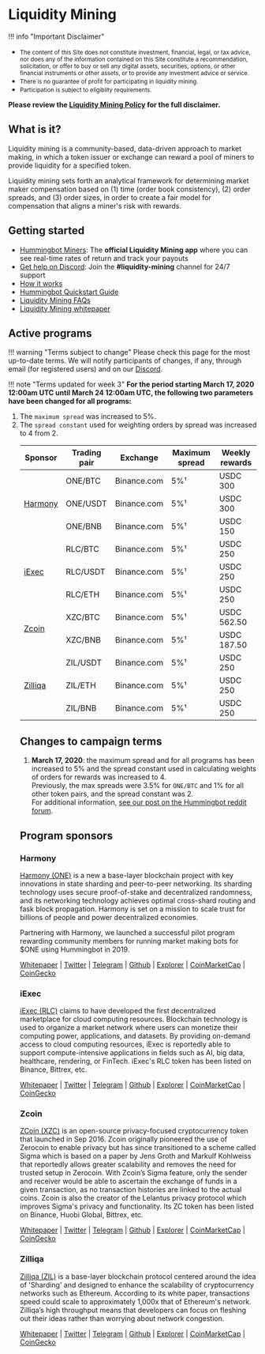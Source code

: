 # Liquidity Mining

!!! info "Important Disclaimer"
    <small><ul><li>The content of this Site does not constitute investment, financial, legal, or tax advice, nor does any of the information contained on this Site constitute a recommendation, solicitation, or offer to buy or sell any digital assets, securities, options, or other financial instruments or other assets, or to provide any investment advice or service.<li>There is no guarantee of profit for participating in liquidity mining.<li>Participation is subject to eligiblity requirements.</ul></small>
    **Please review the [Liquidity Mining Policy](https://hummingbot.io/liquidity-mining-policy/) for the full disclaimer.**

## What is it?
Liquidity mining is a community-based, data-driven approach to market making, in which a token issuer or exchange can reward a pool of miners to provide liquidity for a specified token.

Liquidity mining sets forth an analytical framework for determining market maker compensation based on (1) time (order book consistency), (2) order spreads, and (3) order sizes, in order to create a fair model for compensation that aligns a miner's risk with rewards.

## Getting started
- [Hummingbot Miners](https://hummingbot.io/liquidity-mining): The **official Liquidity Mining app** where you can see real-time rates of return and track your payouts
- [Get help on Discord](https://discord.hummingbot.io): Join the **#liquidity-mining** channel for 24/7 support
- [How it works](https://hummingbot.io/liquidity-mining)
- [Hummingbot Quickstart Guide](https://docs.hummingbot.io/quickstart)
- [Liquidity Mining FAQs](https://docs.hummingbot.io/faq/liquidity-mining/)
- [Liquidity Mining whitepaper](https://hummingbot.io/liquidity-mining.pdf)

## Active programs

!!! warning "Terms subject to change"
    Please check this page for the most up-to-date terms.  We will notify participants of changes, if any, through email (for registered users) and on our [Discord](https://discord.hummingbot.io).

!!! note "Terms updated for week 3"
    **For the period starting March 17, 2020 12:00am UTC until March 24 12:00am UTC, the following two parameters have been changed for all programs:**<ol><li>The `maximum spread` was increased to 5%.<li>The `spread constant` used for weighting orders by spread was increased to 4 from 2.</ul>

<table>
  <thead>
    <th>Sponsor</th>
    <th>Trading pair</th>
    <th>Exchange</th>
    <th>Maximum spread</th>
    <th>Weekly rewards</th>
  </thead>
  <tbody>
    <tr>
      <td rowspan="3"><a href="#harmony">Harmony</a><br></td>
      <td>ONE/BTC</td>
      <td>Binance.com</td>
      <td>5%¹</td>
      <td>USDC 300</td>
    </tr>
    <tr>
      <td>ONE/USDT</td>
      <td>Binance.com</td>
      <td>5%¹</td>
      <td>USDC 300</td>
    </tr>
    <tr>
      <td>ONE/BNB</td>
      <td>Binance.com</td>
      <td>5%¹</td>
      <td>USDC 150</td>
    </tr>
    <tr>
      <td rowspan="3"><a href="#iexec">iExec</a><br></td>
      <td>RLC/BTC</td>
      <td>Binance.com</td>
      <td>5%¹</td>
      <td>USDC 250</td>
    </tr>
    <tr>
      <td>RLC/USDT</td>
      <td>Binance.com</td>
      <td>5%¹</td>
      <td>USDC 250</td>
    </tr>
    <tr>
      <td>RLC/ETH</td>
      <td>Binance.com</td>
      <td>5%¹</td>
      <td>USDC 250</td>
    </tr>
    <tr>
      <td rowspan="2"><a href="#zcoin">Zcoin</a></td>
      <td>XZC/BTC</td>
      <td>Binance.com</td>
      <td>5%¹</td>
      <td>USDC 562.50</td>
    </tr>
    <tr>
      <td>XZC/BNB</td>
      <td>Binance.com</td>
      <td>5%¹</td>
      <td>USDC 187.50</td>
    </tr>
    <tr>
      <td rowspan="3"><a href="#zilliqa">Zilliqa</a><br></td>
      <td>ZIL/USDT</td>
      <td>Binance.com</td>
      <td>5%¹</td>
      <td>USDC 250</td>
    </tr>
    <tr>
      <td>ZIL/ETH</td>
      <td>Binance.com</td>
      <td>5%¹</td>
      <td>USDC 250</td>
    </tr>
    <tr>
      <td>ZIL/BNB</td>
      <td>Binance.com</td>
      <td>5%¹</td>
      <td>USDC 250</td>
    </tr>
  </tbody>
</table>

## Changes to campaign terms
1. **March 17, 2020**: the maximum spread and for all programs has been increased to 5% and the spread constant used in calculating weights of orders for rewards was increased to 4.<br />Previously, the max spreads were 3.5% for `ONE/BTC` and 1% for all other token pairs, and the spread constant was 2.<br />For additional information, [see our post on the Hummingbot reddit forum](https://www.reddit.com/r/Hummingbot/comments/fjq6gt/change_of_campaign_terms_for_week_3_wider_max/).

## Program sponsors

### Harmony

[Harmony (ONE)](https://harmony.one/) is a new a base-layer blockchain project with key innovations in state sharding and peer-to-peer networking. Its sharding technology uses secure proof-of-stake and decentralized randomness, and its networking technology achieves optimal cross-shard routing and fask block propagation. Harmony is set on a mission to scale trust for billions of people and power decentralized economies. 

Partnering with Harmony, we launched a successful pilot program rewarding community members for running market making bots for $ONE using Hummingbot in 2019. 

[Whitepaper](https://harmony.one/pdf/hummingbot.pdf) | [Twitter](https://twitter.com/harmonyprotocol) | [Telegram](https://t.me/harmony_one) | [Github](https://github.com/harmony-one) | [Explorer](https://explorer.binance.org/asset/ONE-5F9) | [CoinMarketCap](https://coinmarketcap.com/currencies/harmony/) | [CoinGecko](https://www.coingecko.com/en/coins/harmony)

### iExec

[iExec (RLC)](https://iex.ec/) claims to have developed the first decentralized marketplace for cloud computing resources. Blockchain technology is used to organize a market network where users can monetize their computing power, applications, and datasets. By providing on-demand access to cloud computing resources, iExec is reportedly able to support compute-intensive applications in fields such as AI, big data, healthcare, rendering, or FinTech. iExec's RLC token has been listed on Binance, Bittrex, etc. 

[Whitepaper](https://iex.ec/wp-content/uploads/pdf/iExec-WPv3.0-English.pdf) | [Twitter](https://twitter.com/iEx_ec) | [Telegram](https://goo.gl/fH3EHT) | [Github](https://github.com/iExecBlockchainComputing) | [Explorer](https://etherscan.io/token/0x607F4C5BB672230e8672085532f7e901544a7375) | [CoinMarketCap](https://coinmarketcap.com/currencies/rlc/markets/) | [CoinGecko](https://www.coingecko.com/en/coins/iexec-rlc)

### Zcoin

[ZCoin (XZC)](https://zcoin.io/) is an open-source privacy-focused cryptocurrency token that launched in Sep 2016. Zcoin originally pioneered the use of Zerocoin to enable privacy but has since transitioned to a scheme called Sigma which is based on a paper by Jens Groth and Markulf Kohlweiss that reportedly allows greater scalability and removes the need for trusted setup in Zerocoin. With Zcoin’s Sigma feature, only the sender and receiver would be able to ascertain the exchange of funds in a given transaction, as no transaction histories are linked to the actual coins. Zcoin is also the creator of the Lelantus privacy protocol which improves Sigma's privacy and functionality. Its ZC token has been listed on Binance, Huobi Global, Bittrex, etc. 

[Whitepaper](https://zcoin.io/tech/) | [Twitter](https://twitter.com/zcoinofficial) | [Telegram](https://t.me/zcoinproject) | [Github](https://github.com/zcoinofficial) | [Explorer](https://chainz.cryptoid.info/xzc/) | [CoinMarketCap](https://coinmarketcap.com/currencies/zcoin) | [CoinGecko](https://www.coingecko.com/en/coins/zcoin)

### Zilliqa

[Zilliqa (ZIL)](https://zilliqa.com/) is a base-layer blockchain protocol centered around the idea of 'Sharding' and designed to enhance the scalability of cryptocurrency networks such as Ethereum. According to its white paper, transactions speed could scale to approximately 1,000x that of Ethereum's network. Zilliqa’s high throughput means that developers can focus on fleshing out their ideas rather than worrying about network congestion.

[Whitepaper](https://docs.zilliqa.com/hummingbot.pdf) | [Twitter](https://twitter.com/zilliqa) | [Telegram](https://t.me/zilliqachat) | [Github](https://github.com/Zilliqa) | [Explorer](https://viewblock.io/zilliqa) | [CoinMarketCap](https://coinmarketcap.com/currencies/zilliqa) | [CoinGecko](https://www.coingecko.com/en/coins/zilliqa)